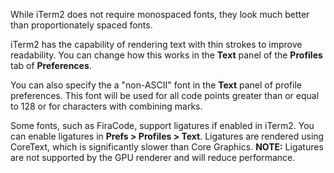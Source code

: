 While iTerm2 does not require monospaced fonts, they look much better than proportionately spaced fonts.

iTerm2 has the capability of rendering text with thin strokes to improve readability. You can change how this works in the **Text** panel of the **Profiles** tab of **Preferences**.

You can also specify the a "non-ASCII" font in the **Text** panel of profile preferences. This font will be used for all code points greater than or equal to 128 or for characters with combining marks.

Some fonts, such as FiraCode, support ligatures if enabled in iTerm2. You can enable ligatures in **Prefs > Profiles > Text**. Ligatures are rendered using CoreText, which is significantly slower than Core Graphics. **NOTE:** Ligatures are not supported by the GPU renderer and will reduce performance.

